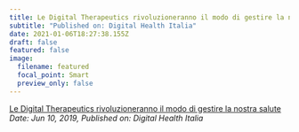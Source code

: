 ```yaml
---
title: Le Digital Therapeutics rivoluzioneranno il modo di gestire la nostra salute
subtitle: "Published on: Digital Health Italia"
date: 2021-01-06T18:27:38.155Z
draft: false
featured: false
image:
  filename: featured
  focal_point: Smart
  preview_only: false
---
```

[Le Digital Therapeutics rivoluzioneranno il modo di gestire la nostra salute](https://digitalhealthitalia.com/le-digital-therapeutics-rivoluzioneranno-il-modo-di-gestire-la-nostra-salute/)\
*Date: Jun 10, 2019,* *Published on:* *Digital Health Italia*